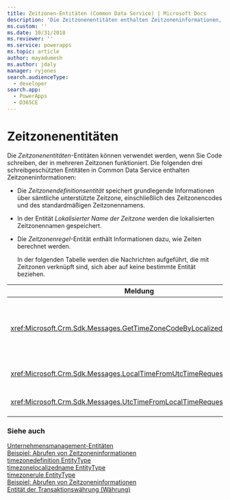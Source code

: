 ```yaml
---
title: Zeitzonen-Entitäten (Common Data Service) | Microsoft Docs
description: 'Die Zeitzonenentitäten enthalten Zeitzoneninformationen, wie unterstützte Zeitzone, Zeitzonencode, die lokalisierte Zeitzone, und speichern Informationen dazu, wie Uhrzeit berechnet werden.'
ms.custom: ''
ms.date: 10/31/2018
ms.reviewer: ''
ms.service: powerapps
ms.topic: article
author: mayadumesh
ms.author: jdaly
manager: ryjones
search.audienceType:
  - developer
search.app:
  - PowerApps
  - D365CE
---
```

# <a name="time-zone-entities"></a>Zeitzonenentitäten

Die *Zeitzonenentitäten*-Entitäten können verwendet werden, wenn Sie Code schreiben, der in mehreren Zeitzonen funktioniert. Die folgenden drei schreibgeschützten Entitäten in Common Data Service enthalten Zeitzoneninformationen:  
  
- Die *Zeitzonendefinitionsentität* speichert grundlegende Informationen über sämtliche unterstützte Zeitzone, einschließlich des Zeitzonencodes und des standardmäßigen Zeitzonennamens.  
  
- In der Entität *Lokalisierter Name der Zeitzone* werden die lokalisierten Zeitzonennamen gespeichert.  
  
- Die *Zeitzonenregel*-Entität enthält Informationen dazu, wie Zeiten berechnet werden.  
  
  In der folgenden Tabelle werden die Nachrichten aufgeführt, die mit Zeitzonen verknüpft sind, sich aber auf keine bestimmte Entität beziehen.  
  
|Meldung|Beschreibung|  
|-------------|-----------------|  
|<xref:Microsoft.Crm.Sdk.Messages.GetTimeZoneCodeByLocalizedNameRequest>|Ruft die Zonendefinitionen für bestimmte Gebietsschemas ab und gibt nur das Anzeigenamenattribut zurück.|  
|<xref:Microsoft.Crm.Sdk.Messages.LocalTimeFromUtcTimeRequest>|Ruft die lokale Zeit für die angegebene UTC-Zeit ab.|  
|<xref:Microsoft.Crm.Sdk.Messages.UtcTimeFromLocalTimeRequest>|Ruft die UTC-Zeit für die angegebene lokale Zeit ab.|  
  
### <a name="see-also"></a>Siehe auch  
 [Unternehmensmanagement-Entitäten](/dynamics365/customer-engagement/developer/business-management-entities)   
 [Beispiel: Abrufen von Zeitzoneninformationen](org-service/samples/retrieve-time-zone-information.md)   
 [timezonedefinition EntityType](reference/entities/timezonedefinition.md)   
 [timezonelocalizedname EntityType](reference/entities/timezonelocalizedname.md)   
 [timezonerule EntityType](reference/entities/timezonerule.md)   
 [Beispiel: Abrufen von Zeitzoneninformationen](org-service/samples/retrieve-time-zone-information.md)   
 [Entität der Transaktionswährung (Währung)](transaction-currency-currency-entity.md)
